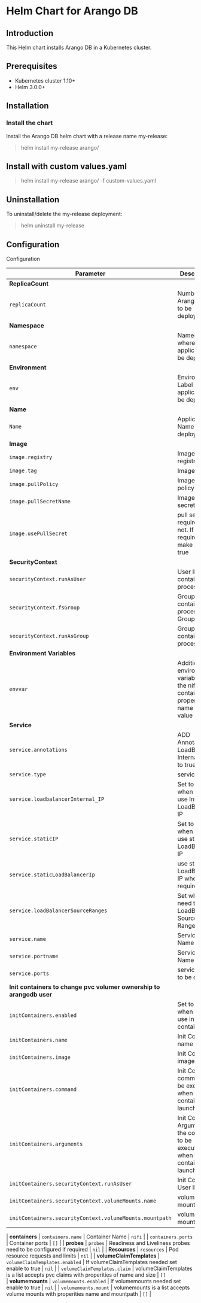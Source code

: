 # Helm Chart for Arango DB

## Introduction

This Helm chart installs Arango DB  in a Kubernetes cluster.

## Prerequisites

- Kubernetes cluster 1.10+
- Helm 3.0.0+

## Installation

### Install the chart

Install the Arango DB helm chart with a release name my-release:

> helm install my-release arango/

## Install with custom values.yaml

> helm install my-release arango/ -f custom-values.yaml


## Uninstallation

To uninstall/delete the my-release deployment:

> helm uninstall my-release

## Configuration

Configuration

| Parameter                                                                   | Description                                                                                                        | Default                         |
| --------------------------------------------------------------------------- | -------------------------------------------------------------------------------------------------------------------| ------------------------------- |
| **ReplicaCount**                                                            |
| `replicaCount`                                                              | Number of Arango pods to be deployed                                                                                               | `1`                             |
| **Namespace**                                                            |
| `namespace`                                                              | Namespace where application to be deployed                                                                                              | `nil`                             |
| **Environment**                                                            |
| `env`                                                              | Environment Label where application to be deployed                                                                                              | `nil`                             |
| **Name**                                                            |
| `Name`                                                              |  Application Name to be deployed                                                                                             | `Arango`                             |
| **Image**                                                                   |
| `image.registry`                                                          |  Image registry name                                                                                                    | `nil`                   |
| `image.tag`                                                                   |  Image tag                                                                                                     | `nil`                        |
| `image.pullPolicy`                                                          |  Image pull policy                                                                                             | `nil`                  |
| `image.pullSecretName`                                                          |  Image pull secret name                                                                                          | `nil`                           |
| `image.usePullSecret`                                                          |  pull secret required or not. If required make it to true                                                                                           | `nil`                           |
| **SecurityContext**                                                         |
| `securityContext.runAsUser`                                                 |  User ID for containerized process User                                                                                                   | `nil`                          |
| `securityContext.fsGroup`                                                   |   Group ID for containerized process Group                                                                                                  | `nil`                          |
| `securityContext.runAsGroup`                                                   |  Group ID for containerized process                               | `nil`                          |
| **Environment Variables**
| `envvar`                                                   | Additional environment variables for the nifi-container of properities name and value                               | `nil`                          |
| **Service**                                                                     |
| `service.annotations`                                                            | ADD Annotation If LoadBalancer InternalIP set to true                                                                                 | `nil`                         |
| `service.type`    | service type |  `ClusterIP`  |
| `service.loadbalancerInternal_IP`       | Set to true when need to use Internal LoadBalancer IP | `nil` |
| `service.staticIP`                | Set to true when need to use static LoadBalancer IP                                               | `nil`                            |
| `service.staticLoadBalancerIp`                |  use static LoadBalancer IP  when required                      | `nil`                            |
| `service.loadBalancerSourceRanges`                                                   | Set when need to use LoadBalancer Source IP Ranges                                                                                      | `[]`                      |
| `service.name`    | Service Name                               | `nil`                          |
| `service.portname`            | Service Port Name                         | `nil`                          |
| `service.ports    `                                                       | service ports to be opened                        | `[]`                            |
| **Init containers to change pvc volumer ownership to arangodb user**
| `initContainers.enabled`   |  Set to true when need to use init containers              | `nil`                           |
| `initContainers.name`   | Init Container name               | `init`                           |
| `initContainers.image`   | Init Container image                | `busybox:latest`                           |
| `initContainers.command`   | Init Container command to be executed when the container is launched                | ``                           |
| `initContainers.arguments`   | Init Container Arguments to the  command to be executed when the container is launched                | ``                           |
| `initContainers.securityContext.runAsUser`   | Init Container User ID           | ``                           |
| `initContainers.securityContext.volumeMounts.name`   | volume mount name           | ``                           |
| `initContainers.securityContext.volumeMounts.mountpath`   | volume mount path           | ``                           |

| **containers**
| `containers.name`   | Container Name               | `nifi`                           |
| `containers.ports`   | Container ports                | `[]`                           |
| **probes**
| `probes`                                                                | Readiness and Liveliness probes need to be configured if required            | `nil`                           |
| **Resources**
| `resources`                            | Pod resource requests and limits            | `nil`                           |
| **volumeClaimTemplates**
| `volumeClaimTemplates.enabled`                            | If volumeClaimTemplates needed set enable to true            | `nil`                           |
| `volumeClaimTemplates.claim`                            | volumeClaimTemplates is a list accepts pvc claims with properities of name and size         | `[]`                           
| **volumemounts**
| `volumemounts.enabled`                            | If volumemounts needed set enable to true            | `nil`                           |
| `volumemounts.mount`                            | volumemounts is a list accepts volume mounts with properities name and mountpath           | `[]`                     |

